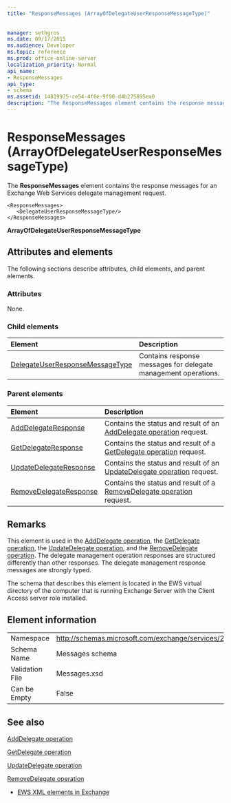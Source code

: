 ```yaml
---
title: "ResponseMessages (ArrayOfDelegateUserResponseMessageType)"
 
 
manager: sethgros
ms.date: 09/17/2015
ms.audience: Developer
ms.topic: reference
ms.prod: office-online-server
localization_priority: Normal
api_name:
- ResponseMessages
api_type:
- schema
ms.assetid: 14819975-ce54-4f0e-9f90-d4b275895ea0
description: "The ResponseMessages element contains the response messages for an Exchange Web Services delegate management request."
---
```


# ResponseMessages (ArrayOfDelegateUserResponseMessageType)

The **ResponseMessages** element contains the response messages for an Exchange Web Services delegate management request. 
  
```
<ResponseMessages>
   <DelegateUserResponseMessageType/>
</ResponseMessages>
```

 **ArrayOfDelegateUserResponseMessageType**
## Attributes and elements

The following sections describe attributes, child elements, and parent elements.
  
### Attributes

None.
  
### Child elements

|**Element**|**Description**|
|:-----|:-----|
|[DelegateUserResponseMessageType](delegateuserresponsemessagetype.md) <br/> |Contains response messages for delegate management operations.  <br/> |
   
### Parent elements

|**Element**|**Description**|
|:-----|:-----|
|[AddDelegateResponse](adddelegateresponse.md) <br/> |Contains the status and result of an [AddDelegate operation](adddelegate-operation.md) request.  <br/> |
|[GetDelegateResponse](getdelegateresponse.md) <br/> |Contains the status and result of a [GetDelegate operation](getdelegate-operation.md) request.  <br/> |
|[UpdateDelegateResponse](updatedelegateresponse.md) <br/> |Contains the status and result of an [UpdateDelegate operation](updatedelegate-operation.md) request.  <br/> |
|[RemoveDelegateResponse](removedelegateresponse.md) <br/> |Contains the status and result of a [RemoveDelegate operation](removedelegate-operation.md) request.  <br/> |
   
## Remarks

This element is used in the [AddDelegate operation](adddelegate-operation.md), the [GetDelegate operation](getdelegate-operation.md), the [UpdateDelegate operation](updatedelegate-operation.md), and the [RemoveDelegate operation](removedelegate-operation.md). The delegate management operation responses are structured differently than other responses. The delegate management response messages are strongly typed.
  
The schema that describes this element is located in the EWS virtual directory of the computer that is running Exchange Server with the Client Access server role installed.
  
## Element information

|||
|:-----|:-----|
|Namespace  <br/> |http://schemas.microsoft.com/exchange/services/2006/messages  <br/> |
|Schema Name  <br/> |Messages schema  <br/> |
|Validation File  <br/> |Messages.xsd  <br/> |
|Can be Empty  <br/> |False  <br/> |
   
## See also



[AddDelegate operation](adddelegate-operation.md)
  
[GetDelegate operation](getdelegate-operation.md)
  
[UpdateDelegate operation](updatedelegate-operation.md)
  
[RemoveDelegate operation](removedelegate-operation.md)


- [EWS XML elements in Exchange](ews-xml-elements-in-exchange.md)

